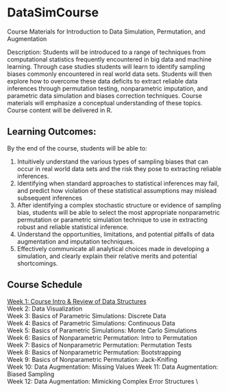 # DataSimCourse
Course Materials for Introduction to Data Simulation, Permutation, and Augmentation

Description: Students will be introduced to a range of techniques from computational statistics frequently encountered in big data and machine learning. Through case studies students will learn to identify sampling biases commonly encountered in real world data sets. Students will then explore how to overcome these data deficits to extract reliable data inferences through permutation testing, nonparametric imputation, and parametric data simulation and biases correction techniques. Course materials will emphasize a conceptual understanding of these topics. Course content will be delivered in R.

## Learning Outcomes:
By the end of the course, students will be able to:

1.	Intuitively understand the various types of sampling biases that can occur in real world data sets and the risk they pose to extracting reliable inferences.
2.	Identifying when standard approaches to statistical inferences may fail, and predict how violation of these statistical assumptions may mislead subsequent inferences
3.	After identifying a complex stochastic structure or evidence of sampling bias, students will be able to select the most appropriate nonparametric permutation or parametric simulation technique to use in extracting robust and reliable statistical inference. 
4.	Understand the opportunities, limitations, and potential pitfalls of data augmentation and imputation techniques.
5.	Effectively communicate all analytical choices made in developing a simulation, and clearly explain their relative merits and potential shortcomings.

## Course Schedule 

[Week 1: Course Intro & Review of Data Structures](https://github.com/cgmcvey/DataSimCourse/blob/main/Lecture1_CodeReview.html) \
Week 2: Data Visualization \
Week 3: Basics of Parametric Simulations: Discrete Data \
Week 4: Basics of Parametric Simulations: Continuous Data \
Week 5: Basics of Parametric Simulations: Monte Carlo Simulations \
Week 6: Basics of Nonparametric Permutation: Intro to Permutation \
Week 7: Basics of Nonparametric Permutation: Permutation Tests \
Week 8: Basics of Nonparametric Permutation: Bootstrapping \
Week 9: Basics of Nonparametric Permutation: Jack-Knifing \
Week 10: Data Augmentation: Missing Values
Week 11: Data Augmentation: Biased Sampling \
Week 12: Data Augmentation: Mimicking Complex Error Structures \
